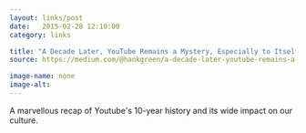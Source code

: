 ```yaml
---
layout: links/post
date:   2015-02-28 12:10:00
category: links

title: "A Decade Later, YouTube Remains a Mystery, Especially to Itself"
source: https://medium.com/@hankgreen/a-decade-later-youtube-remains-a-mystery-especially-to-itself-80a1c38feeaf

image-name: none 
image-alt:
---
```


A marvellous recap of Youtube's 10-year history and its wide impact on our culture.

